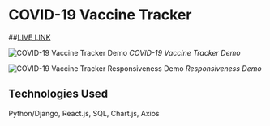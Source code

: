 # COVID-19 Vaccine Tracker

##[LIVE LINK](https://world-covid-vaccinations.netlify.app/)

![COVID-19 Vaccine Tracker Demo](images/gif1.gif)
_COVID-19 Vaccine Tracker Demo_

![COVID-19 Vaccine Tracker Responsiveness Demo](images/gif2.gif)
_Responsiveness Demo_

## Technologies Used

Python/Django, React.js, SQL, Chart.js, Axios
